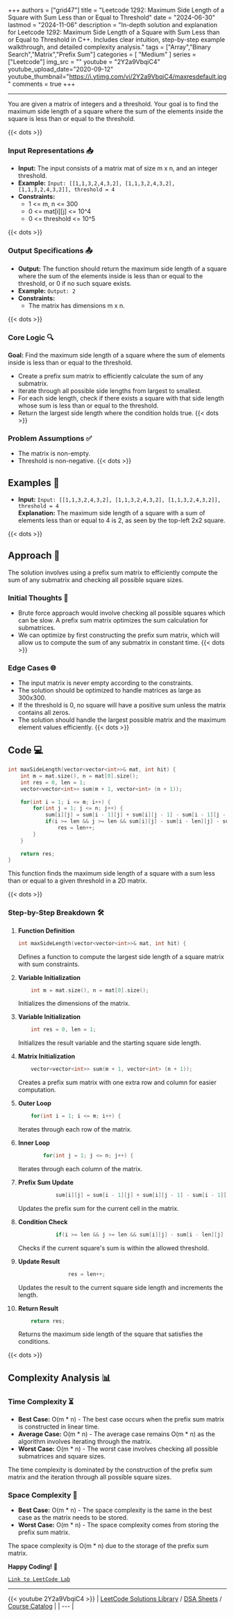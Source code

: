 
+++
authors = ["grid47"]
title = "Leetcode 1292: Maximum Side Length of a Square with Sum Less than or Equal to Threshold"
date = "2024-06-30"
lastmod = "2024-11-06"
description = "In-depth solution and explanation for Leetcode 1292: Maximum Side Length of a Square with Sum Less than or Equal to Threshold in C++. Includes clear intuition, step-by-step example walkthrough, and detailed complexity analysis."
tags = ["Array","Binary Search","Matrix","Prefix Sum"]
categories = [
    "Medium"
]
series = ["Leetcode"]
img_src = ""
youtube = "2Y2a9VbqiC4"
youtube_upload_date="2020-09-12"
youtube_thumbnail="https://i.ytimg.com/vi/2Y2a9VbqiC4/maxresdefault.jpg"
comments = true
+++



---
You are given a matrix of integers and a threshold. Your goal is to find the maximum side length of a square where the sum of the elements inside the square is less than or equal to the threshold.
<!--more-->
{{< dots >}}
### Input Representations 📥
- **Input:** The input consists of a matrix mat of size m x n, and an integer threshold.
- **Example:** `Input: [[1,1,3,2,4,3,2], [1,1,3,2,4,3,2], [1,1,3,2,4,3,2]], threshold = 4`
- **Constraints:**
	- 1 <= m, n <= 300
	- 0 <= mat[i][j] <= 10^4
	- 0 <= threshold <= 10^5

{{< dots >}}
### Output Specifications 📤
- **Output:** The function should return the maximum side length of a square where the sum of the elements inside is less than or equal to the threshold, or 0 if no such square exists.
- **Example:** `Output: 2`
- **Constraints:**
	- The matrix has dimensions m x n.

{{< dots >}}
### Core Logic 🔍
**Goal:** Find the maximum side length of a square where the sum of elements inside is less than or equal to the threshold.

- Create a prefix sum matrix to efficiently calculate the sum of any submatrix.
- Iterate through all possible side lengths from largest to smallest.
- For each side length, check if there exists a square with that side length whose sum is less than or equal to the threshold.
- Return the largest side length where the condition holds true.
{{< dots >}}
### Problem Assumptions ✅
- The matrix is non-empty.
- Threshold is non-negative.
{{< dots >}}
## Examples 🧩
- **Input:** `Input: [[1,1,3,2,4,3,2], [1,1,3,2,4,3,2], [1,1,3,2,4,3,2]], threshold = 4`  \
  **Explanation:** The maximum side length of a square with a sum of elements less than or equal to 4 is 2, as seen by the top-left 2x2 square.

{{< dots >}}
## Approach 🚀
The solution involves using a prefix sum matrix to efficiently compute the sum of any submatrix and checking all possible square sizes.

### Initial Thoughts 💭
- Brute force approach would involve checking all possible squares which can be slow. A prefix sum matrix optimizes the sum calculation for submatrices.
- We can optimize by first constructing the prefix sum matrix, which will allow us to compute the sum of any submatrix in constant time.
{{< dots >}}
### Edge Cases 🌐
- The input matrix is never empty according to the constraints.
- The solution should be optimized to handle matrices as large as 300x300.
- If the threshold is 0, no square will have a positive sum unless the matrix contains all zeros.
- The solution should handle the largest possible matrix and the maximum element values efficiently.
{{< dots >}}
## Code 💻
```cpp
int maxSideLength(vector<vector<int>>& mat, int hit) {
    int m = mat.size(), n = mat[0].size();
    int res = 0, len = 1;
    vector<vector<int>> sum(m + 1, vector<int> (n + 1));
    
    for(int i = 1; i <= m; i++) {
        for(int j = 1; j <= n; j++) {
            sum[i][j] = sum[i - 1][j] + sum[i][j - 1] - sum[i - 1][j - 1] + mat[i - 1][j - 1];
            if(i >= len && j >= len && sum[i][j] - sum[i - len][j] - sum[i][j - len] + sum[i - len][j - len] <= hit)
                res = len++;
        }
    }
    
    return res;
}
```

This function finds the maximum side length of a square with a sum less than or equal to a given threshold in a 2D matrix.

{{< dots >}}
### Step-by-Step Breakdown 🛠️
1. **Function Definition**
	```cpp
	int maxSideLength(vector<vector<int>>& mat, int hit) {
	```
	Defines a function to compute the largest side length of a square matrix with sum constraints.

2. **Variable Initialization**
	```cpp
	    int m = mat.size(), n = mat[0].size();
	```
	Initializes the dimensions of the matrix.

3. **Variable Initialization**
	```cpp
	    int res = 0, len = 1;
	```
	Initializes the result variable and the starting square side length.

4. **Matrix Initialization**
	```cpp
	    vector<vector<int>> sum(m + 1, vector<int> (n + 1));
	```
	Creates a prefix sum matrix with one extra row and column for easier computation.

5. **Outer Loop**
	```cpp
	    for(int i = 1; i <= m; i++) {
	```
	Iterates through each row of the matrix.

6. **Inner Loop**
	```cpp
	        for(int j = 1; j <= n; j++) {
	```
	Iterates through each column of the matrix.

7. **Prefix Sum Update**
	```cpp
	            sum[i][j] = sum[i - 1][j] + sum[i][j - 1] - sum[i - 1][j - 1] + mat[i - 1][j - 1];
	```
	Updates the prefix sum for the current cell in the matrix.

8. **Condition Check**
	```cpp
	            if(i >= len && j >= len && sum[i][j] - sum[i - len][j] - sum[i][j - len] + sum[i - len][j - len] <= hit)
	```
	Checks if the current square's sum is within the allowed threshold.

9. **Update Result**
	```cpp
	                res = len++;
	```
	Updates the result to the current square side length and increments the length.

10. **Return Result**
	```cpp
	    return res;
	```
	Returns the maximum side length of the square that satisfies the conditions.

{{< dots >}}
## Complexity Analysis 📊
### Time Complexity ⏳
- **Best Case:** O(m * n) - The best case occurs when the prefix sum matrix is constructed in linear time.
- **Average Case:** O(m * n) - The average case remains O(m * n) as the algorithm involves iterating through the matrix.
- **Worst Case:** O(m * n) - The worst case involves checking all possible submatrices and square sizes.

The time complexity is dominated by the construction of the prefix sum matrix and the iteration through all possible square sizes.

### Space Complexity 💾
- **Best Case:** O(m * n) - The space complexity is the same in the best case as the matrix needs to be stored.
- **Worst Case:** O(m * n) - The space complexity comes from storing the prefix sum matrix.

The space complexity is O(m * n) due to the storage of the prefix sum matrix.

**Happy Coding! 🎉**


[`Link to LeetCode Lab`](https://leetcode.com/problems/maximum-side-length-of-a-square-with-sum-less-than-or-equal-to-threshold/description/)

---
{{< youtube 2Y2a9VbqiC4 >}}
| [LeetCode Solutions Library](https://grid47.xyz/leetcode/) / [DSA Sheets](https://grid47.xyz/sheets/) / [Course Catalog](https://grid47.xyz/courses/) |
| --- |
